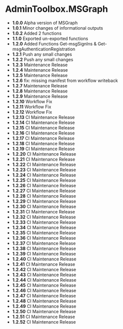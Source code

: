 # **AdminToolbox.MSGraph**

* **1.0.0** Alpha version of MSGraph
* **1.0.1** Minor changes of informational outputs
* **1.0.2** Added 2 functions
* **1.1.0** Exported un-exported functions
* **1.2.0** Added Functions Get-msgSignIns & Get-msgAuthenticationRegistration
* **1.2.1** Push any small changes
* **1.2.2** Push any small changes
* **1.2.3** Maintenance Release
* **1.2.4** Maintenance Release
* **1.2.5** Maintenance Release
* **1.2.6** fix: missing manifest from workflow writeback
* **1.2.7** Maintenance Release
* **1.2.8** Maintenance Release
* **1.2.9** Maintenance Release
* **1.2.10** Workflow Fix
* **1.2.11** Workflow Fix
* **1.2.12** Workflow Fix
* **1.2.13** CI Maintenance Release
* **1.2.14** CI Maintenance Release
* **1.2.15** CI Maintenance Release
* **1.2.16** CI Maintenance Release
* **1.2.17** CI Maintenance Release
* **1.2.18** CI Maintenance Release
* **1.2.19** CI Maintenance Release
* **1.2.20** CI Maintenance Release
* **1.2.21** CI Maintenance Release
* **1.2.22** CI Maintenance Release
* **1.2.23** CI Maintenance Release
* **1.2.24** CI Maintenance Release
* **1.2.25** CI Maintenance Release
* **1.2.26** CI Maintenance Release
* **1.2.27** CI Maintenance Release
* **1.2.28** CI Maintenance Release
* **1.2.29** CI Maintenance Release
* **1.2.30** CI Maintenance Release
* **1.2.31** CI Maintenance Release
* **1.2.32** CI Maintenance Release
* **1.2.33** CI Maintenance Release
* **1.2.34** CI Maintenance Release
* **1.2.35** CI Maintenance Release
* **1.2.36** CI Maintenance Release
* **1.2.37** CI Maintenance Release
* **1.2.38** CI Maintenance Release
* **1.2.39** CI Maintenance Release
* **1.2.40** CI Maintenance Release
* **1.2.41** CI Maintenance Release
* **1.2.42** CI Maintenance Release
* **1.2.43** CI Maintenance Release
* **1.2.44** CI Maintenance Release
* **1.2.45** CI Maintenance Release
* **1.2.46** CI Maintenance Release
* **1.2.47** CI Maintenance Release
* **1.2.48** CI Maintenance Release
* **1.2.49** CI Maintenance Release
* **1.2.50** CI Maintenance Release
* **1.2.51** CI Maintenance Release
* **1.2.52** CI Maintenance Release
